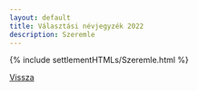 ```yaml
---
layout: default
title: Választási névjegyzék 2022
description: Szeremle
---
```


{% include settlementHTMLs/Szeremle.html %}

[Vissza](./)